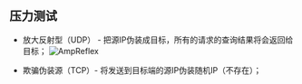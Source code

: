 ## 压力测试
* 放大反射型（UDP） - 把源IP伪装成目标，所有的请求的查询结果将会返回给目标；
![AmpReflex](https://raw.githubusercontent.com/vforbox/myTools/master/PressureTest/Amp/Res/AmpReflex.jpg)

* 欺骗伪装源（TCP）-  将发送到目标端的源IP伪装随机IP（不存在）；

